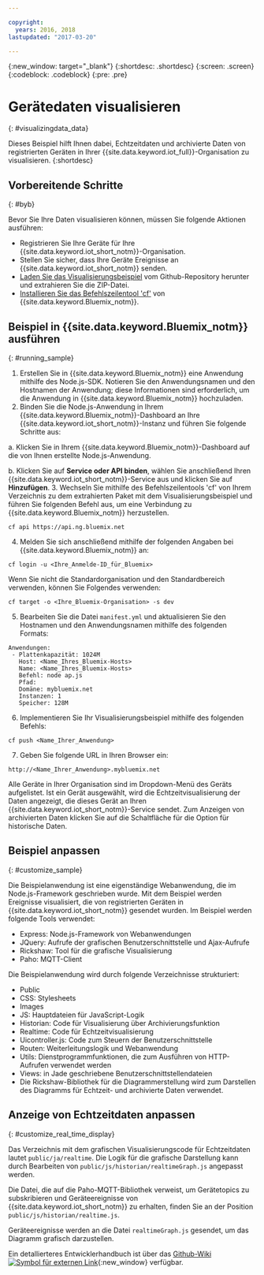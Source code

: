 ```yaml
---

copyright:
  years: 2016, 2018
lastupdated: "2017-03-20"

---
```


{:new_window: target="\_blank"}
{:shortdesc: .shortdesc}
{:screen: .screen}
{:codeblock: .codeblock}
{:pre: .pre}

# Gerätedaten visualisieren
{: #visualizingdata_data}

Dieses Beispiel hilft Ihnen dabei, Echtzeitdaten und archivierte Daten von registrierten Geräten in Ihrer {{site.data.keyword.iot_full}}-Organisation zu visualisieren.
{:shortdesc}

## Vorbereitende Schritte
{: #byb}

Bevor Sie Ihre Daten visualisieren können, müssen Sie folgende Aktionen ausführen:

- Registrieren Sie Ihre Geräte für Ihre {{site.data.keyword.iot_short_notm}}-Organisation.
- Stellen Sie sicher, dass Ihre Geräte Ereignisse an {{site.data.keyword.iot_short_notm}} senden.
- [Laden Sie das Visualisierungsbeispiel](https://github.com/ibm-watson-iot/rickshaw4iot/archive/master.zip) vom Github-Repository herunter und extrahieren Sie die ZIP-Datei.
- [Installieren Sie das Befehlszeilentool 'cf'](https://console.bluemix.net/docs/starters/install_cli.html) von {{site.data.keyword.Bluemix_notm}}.

## Beispiel in {{site.data.keyword.Bluemix_notm}} ausführen
{: #running_sample}

1. Erstellen Sie in {{site.data.keyword.Bluemix_notm}} eine Anwendung mithilfe des Node.js-SDK. Notieren Sie den Anwendungsnamen und den Hostnamen der Anwendung; diese Informationen sind erforderlich, um die Anwendung in {{site.data.keyword.Bluemix_notm}} hochzuladen.
2. Binden Sie die Node.js-Anwendung in Ihrem {{site.data.keyword.Bluemix_notm}}-Dashboard an Ihre {{site.data.keyword.iot_short_notm}}-Instanz und führen Sie folgende Schritte aus:

  a. Klicken Sie in Ihrem {{site.data.keyword.Bluemix_notm}}-Dashboard auf die von Ihnen erstellte Node.js-Anwendung.

  b. Klicken Sie auf **Service oder API binden**, wählen Sie anschließend Ihren {{site.data.keyword.iot_short_notm}}-Service aus und klicken Sie auf **Hinzufügen**.
3. Wechseln Sie mithilfe des Befehlszeilentools 'cf' von Ihrem Verzeichnis zu dem extrahierten Paket mit dem Visualisierungsbeispiel und führen Sie folgenden Befehl aus, um eine Verbindung zu {{site.data.keyword.Bluemix_notm}} herzustellen.
```
cf api https://api.ng.bluemix.net
```
4. Melden Sie sich anschließend mithilfe der folgenden Angaben bei {{site.data.keyword.Bluemix_notm}} an:
```
cf login -u <Ihre_Anmelde-ID_für_Bluemix>
```
Wenn Sie nicht die Standardorganisation und den Standardbereich verwenden, können Sie Folgendes verwenden:
```
cf target -o <Ihre_Bluemix-Organisation> -s dev
```

5. Bearbeiten Sie die Datei `manifest.yml` und aktualisieren Sie den Hostnamen und den Anwendungsnamen mithilfe des folgenden Formats:
```
Anwendungen:
 - Plattenkapazität: 1024M
   Host: <Name_Ihres_Bluemix-Hosts>
   Name: <Name_Ihres_Bluemix-Hosts>
   Befehl: node ap.js
   Pfad:
   Domäne: mybluemix.net
   Instanzen: 1
   Speicher: 128M
```
6. Implementieren Sie Ihr Visualisierungsbeispiel mithilfe des folgenden Befehls:
```
cf push <Name_Ihrer_Anwendung>
```
7. Geben Sie folgende URL in Ihren Browser ein:
```
http://<Name_Ihrer_Anwendung>.mybluemix.net
```

Alle Geräte in Ihrer Organisation sind im Dropdown-Menü des Geräts aufgelistet. Ist ein Gerät ausgewählt, wird die Echtzeitvisualisierung der Daten angezeigt, die dieses Gerät an Ihren {{site.data.keyword.iot_short_notm}}-Service sendet. Zum Anzeigen von archivierten Daten klicken Sie auf die Schaltfläche für die Option für historische Daten.

## Beispiel anpassen
{: #customize_sample}

Die Beispielanwendung ist eine eigenständige Webanwendung, die im Node.js-Framework geschrieben wurde. Mit dem Beispiel werden Ereignisse visualisiert, die von registrierten Geräten in {{site.data.keyword.iot_short_notm}} gesendet wurden. Im Beispiel werden folgende Tools verwendet:

- Express: Node.js-Framework von Webanwendungen
- JQuery: Aufrufe der grafischen Benutzerschnittstelle und Ajax-Aufrufe
- Rickshaw: Tool für die grafische Visualisierung
- Paho: MQTT-Client

Die Beispielanwendung wird durch folgende Verzeichnisse strukturiert:

- Public
- CSS: Stylesheets
- Images
- JS: Hauptdateien für JavaScript-Logik
- Historian: Code für Visualisierung über Archivierungsfunktion
- Realtime: Code für Echtzeitvisualisierung
- Uicontroller.js: Code zum Steuern der Benutzerschnittstelle
- Routen: Weiterleitungslogik und Webanwendung
- Utils: Dienstprogrammfunktionen, die zum Ausführen von HTTP-Aufrufen verwendet werden
- Views: in Jade geschriebene Benutzerschnittstellendateien
- Die Rickshaw-Bibliothek für die Diagrammerstellung wird zum Darstellen des Diagramms für Echtzeit- und archivierte Daten verwendet.

## Anzeige von Echtzeitdaten anpassen
{: #customize_real_time_display}

Das Verzeichnis mit dem grafischen Visualisierungscode für Echtzeitdaten lautet `public/ja/realtime`. Die Logik für die grafische Darstellung kann durch Bearbeiten von `public/js/historian/realtimeGraph.js` angepasst werden.

Die Datei, die auf die Paho-MQTT-Bibliothek verweist, um Gerätetopics zu subskribieren und Geräteereignisse von {{site.data.keyword.iot_short_notm}} zu erhalten, finden Sie an der Position `public/js/historian/realtime.js`.

Geräteereignisse werden an die Datei `realtimeGraph.js` gesendet, um das Diagramm grafisch darzustellen.

Ein detallierteres Entwicklerhandbuch ist über das [Github-Wiki ![Symbol für externen Link](../../icons/launch-glyph.svg "Symbol für externen Link")](https://github.com/ibm-watson-iot/rickshaw4iot/wiki){:new_window} verfügbar.
